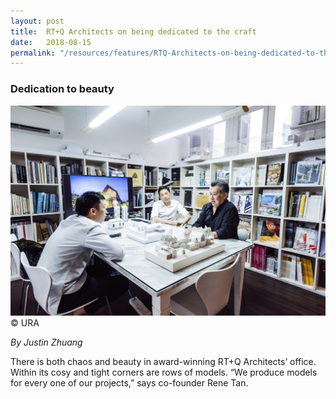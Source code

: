 ```yaml
---
layout: post
title:  RT+Q Architects on being dedicated to the craft
date:   2018-08-15
permalink: "/resources/features/RTQ-Architects-on-being-dedicated-to-the-craft"
---
```

### **Dedication to beauty**

![Architects Rene Tan and Jonathan Quek at the interview in their office](/images/RTQ-interview.jpg)
© URA

*By Justin Zhuang*

There is both chaos and beauty in award-winning RT+Q Architects’ office. Within its cosy and tight corners are rows of models. “We produce models for every one of our projects,” says co-founder Rene Tan.
